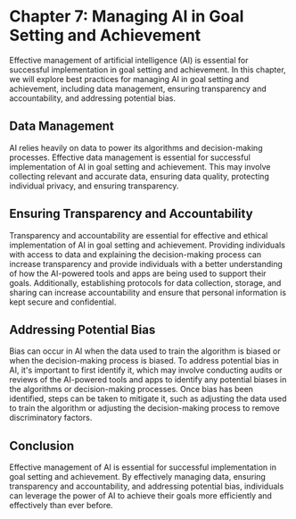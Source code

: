Chapter 7: Managing AI in Goal Setting and Achievement
======================================================

Effective management of artificial intelligence (AI) is essential for successful implementation in goal setting and achievement. In this chapter, we will explore best practices for managing AI in goal setting and achievement, including data management, ensuring transparency and accountability, and addressing potential bias.

Data Management
---------------

AI relies heavily on data to power its algorithms and decision-making processes. Effective data management is essential for successful implementation of AI in goal setting and achievement. This may involve collecting relevant and accurate data, ensuring data quality, protecting individual privacy, and ensuring transparency.

Ensuring Transparency and Accountability
----------------------------------------

Transparency and accountability are essential for effective and ethical implementation of AI in goal setting and achievement. Providing individuals with access to data and explaining the decision-making process can increase transparency and provide individuals with a better understanding of how the AI-powered tools and apps are being used to support their goals. Additionally, establishing protocols for data collection, storage, and sharing can increase accountability and ensure that personal information is kept secure and confidential.

Addressing Potential Bias
-------------------------

Bias can occur in AI when the data used to train the algorithm is biased or when the decision-making process is biased. To address potential bias in AI, it's important to first identify it, which may involve conducting audits or reviews of the AI-powered tools and apps to identify any potential biases in the algorithms or decision-making processes. Once bias has been identified, steps can be taken to mitigate it, such as adjusting the data used to train the algorithm or adjusting the decision-making process to remove discriminatory factors.

Conclusion
----------

Effective management of AI is essential for successful implementation in goal setting and achievement. By effectively managing data, ensuring transparency and accountability, and addressing potential bias, individuals can leverage the power of AI to achieve their goals more efficiently and effectively than ever before.
